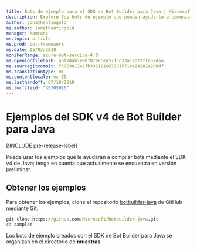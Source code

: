 ```yaml
---
title: Bots de ejemplo para el SDK de Bot Builder para Java | Microsoft Docs
description: Explore los bots de ejemplo que pueden ayudarle a comenzar a desarrollar bots con el SDK de Bot Builder para Java.
author: jonathanfingold
ms.author: jonathanfingold
manager: kamrani
ms.topic: article
ms.prod: bot-framework
ms.date: 05/03/2018
monikerRange: azure-bot-service-4.0
ms.openlocfilehash: abf74ab5e00f07a8cea571cc33a1ad23ffe52daa
ms.sourcegitcommit: f576981342fb3361216675815714e24281e20ddf
ms.translationtype: HT
ms.contentlocale: es-ES
ms.lasthandoff: 07/18/2018
ms.locfileid: "39305016"
---
```

# <a name="bot-builder-sdk-v4-java-samples"></a>Ejemplos del SDK v4 de Bot Builder para Java
[!INCLUDE [pre-release-label](../includes/pre-release-label.md)]

Puede usar los ejemplos que le ayudarán a compilar bots mediante el SDK v4 de Java; tenga en cuenta que actualmente se encuentra en versión preliminar.

## <a name="get-the-samples"></a>Obtener los ejemplos
Para obtener los ejemplos, clone el repositorio [botbuilder-java](https://github.com/Microsoft/botbuilder-java) de GitHub mediante Git.

```cmd
git clone https://github.com/Microsoft/botbuilder-java.git
cd samples
```
Los bots de ejemplo creados con el SDK de Bot Builder para Java se organizan en el directorio de **muestras**.
